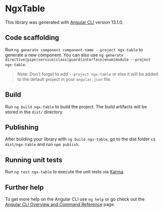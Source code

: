 # NgxTable

This library was generated with [Angular CLI](https://github.com/angular/angular-cli) version 13.1.0.

## Code scaffolding

Run `ng generate component component-name --project ngx-table` to generate a new component. You can also use `ng generate directive|pipe|service|class|guard|interface|enum|module --project ngx-table`.
> Note: Don't forget to add `--project ngx-table` or else it will be added to the default project in your `angular.json` file. 

## Build

Run `ng build ngx-table` to build the project. The build artifacts will be stored in the `dist/` directory.

## Publishing

After building your library with `ng build ngx-table`, go to the dist folder `cd dist/ngx-table` and run `npm publish`.

## Running unit tests

Run `ng test ngx-table` to execute the unit tests via [Karma](https://karma-runner.github.io).

## Further help

To get more help on the Angular CLI use `ng help` or go check out the [Angular CLI Overview and Command Reference](https://angular.io/cli) page.

